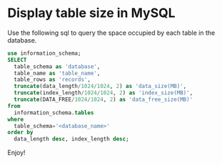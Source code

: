 # Display table size in MySQL
Use the following sql to query the space occupied by each table in the database.
```sql
use information_schema;
SELECT
  table_schema as 'database',
  table_name as 'table_name',
  table_rows as 'records',
  truncate(data_length/1024/1024, 2) as 'data_size(MB)',
  truncate(index_length/1024/1024, 2) as 'index_size(MB)',
  truncate(DATA_FREE/1024/1024, 2) as 'data_free_size(MB)'
from 
  information_schema.tables
where 
  table_schema='<database_name>'
order by 
  data_length desc, index_length desc;
```

Enjoy!